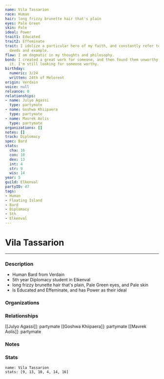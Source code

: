 ```yaml
---
name: Vila Tassarion
race: Human
hair: long frizzy brunette hair that's plain
eyes: Pale Green
skin: Pale
ideal: Power
trait1: Educated
trait2: Effeminate
trait: I idolize a particular hero of my faith, and constantly refer to that person's
  deeds and example.
flaw: I am dogmatic in my thoughts and philosophy.
bond: I created a great work for someone, and then found them unworthy to receive
  it. I'm still looking for someone worthy.
birthday:
  numeric: 3/24
  written: 24th of Melorent
origin: Verdain
voice: null
relvance: 0
relationships:
- name: Julyo Agassi
  type: partymate
- name: Goshwa Khiipaera
  type: partymate
- name: Mavrek Aolis
  type: partymate
organizations: []
notes: []
track: Diplomacy
spec: Bard
stats:
  cha: 16
  con: 10
  dex: 13
  int: 4
  str: 9
  wis: 14
year: 5
guild: Elkenval
partyID: 47
tags:
- Human
- Floating Island
- Bard
- Diplomacy
- 5th
- Elkenval
---
```

# Vila Tassarion
---
### Description
- Human Bard from Verdain
- 5th year Diplomacy student in Elkenval
- long frizzy brunette hair that's plain, Pale Green eyes, and Pale skin
- Is Educated and Effeminate, and has Power as their ideal

### Organizations

### Relationships
[[Julyo Agassi]]: partymate
[[Goshwa Khiipaera]]: partymate
[[Mavrek Aolis]]: partymate

### Notes

### Stats
```statblock
name: Vila Tassarion
stats: [9, 13, 10, 4, 14, 16]
```